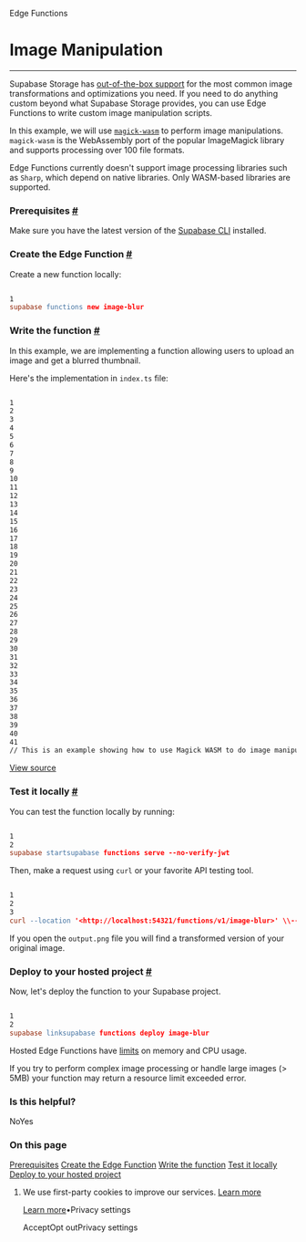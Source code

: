 Edge Functions

# Image Manipulation

* * *

Supabase Storage has [out-of-the-box support](https://supabase.com/docs/guides/storage/serving/image-transformations?queryGroups=language&language=js) for the most common image transformations and optimizations you need.
If you need to do anything custom beyond what Supabase Storage provides, you can use Edge Functions to write custom image manipulation scripts.

In this example, we will use [`magick-wasm`](https://github.com/dlemstra/magick-wasm) to perform image manipulations. `magick-wasm` is the WebAssembly port of the popular ImageMagick library and supports processing over 100 file formats.

Edge Functions currently doesn't support image processing libraries such as `Sharp`, which depend on native libraries. Only WASM-based libraries are supported.

### Prerequisites [\#](https://supabase.com/docs/guides/functions/examples/image-manipulation\#prerequisites)

Make sure you have the latest version of the [Supabase CLI](https://supabase.com/docs/guides/cli#installation) installed.

### Create the Edge Function [\#](https://supabase.com/docs/guides/functions/examples/image-manipulation\#create-the-edge-function)

Create a new function locally:

```flex

1
supabase functions new image-blur
```

### Write the function [\#](https://supabase.com/docs/guides/functions/examples/image-manipulation\#write-the-function)

In this example, we are implementing a function allowing users to upload an image and get a blurred thumbnail.

Here's the implementation in `index.ts` file:

```flex

1
2
3
4
5
6
7
8
9
10
11
12
13
14
15
16
17
18
19
20
21
22
23
24
25
26
27
28
29
30
31
32
33
34
35
36
37
38
39
40
41
// This is an example showing how to use Magick WASM to do image manipulations in Edge Functions.//import {  ImageMagick,  initializeImageMagick,  MagickFormat,} from "npm:@imagemagick/magick-wasm@0.0.30";const wasmBytes = await Deno.readFile(  new URL(    "magick.wasm",    import.meta.resolve("npm:@imagemagick/magick-wasm@0.0.30"),  ),);await initializeImageMagick(  wasmBytes,);Deno.serve(async (req) => {  const formData = await req.formData();  const content = await formData.get("file").bytes();  let result = ImageMagick.read(    content,    (img): Uint8Array => {      // resize the image      img.resize(500, 300);      // add a blur of 60x5      img.blur(60, 5);      return img.write(        (data) => data,      );    },  );  return new Response(    result,    { headers: { "Content-Type": "image/png" } },  );});
```

[View source](https://github.com/supabase/supabase/blob/641940e5464f0f894b0cf5b427a85e1686b9259b/examples/edge-functions/supabase/functions/image-manipulation/index.ts)

### Test it locally [\#](https://supabase.com/docs/guides/functions/examples/image-manipulation\#test-it-locally)

You can test the function locally by running:

```flex

1
2
supabase startsupabase functions serve --no-verify-jwt
```

Then, make a request using `curl` or your favorite API testing tool.

```flex

1
2
3
curl --location '<http://localhost:54321/functions/v1/image-blur>' \\--form 'file=@"/path/to/image.png"'--output '/path/to/output.png'
```

If you open the `output.png` file you will find a transformed version of your original image.

### Deploy to your hosted project [\#](https://supabase.com/docs/guides/functions/examples/image-manipulation\#deploy-to-your-hosted-project)

Now, let's deploy the function to your Supabase project.

```flex

1
2
supabase linksupabase functions deploy image-blur
```

Hosted Edge Functions have [limits](https://supabase.com/docs/guides/functions/limits) on memory and CPU usage.

If you try to perform complex image processing or handle large images (> 5MB) your function may return a resource limit exceeded error.

### Is this helpful?

NoYes

### On this page

[Prerequisites](https://supabase.com/docs/guides/functions/examples/image-manipulation#prerequisites) [Create the Edge Function](https://supabase.com/docs/guides/functions/examples/image-manipulation#create-the-edge-function) [Write the function](https://supabase.com/docs/guides/functions/examples/image-manipulation#write-the-function) [Test it locally](https://supabase.com/docs/guides/functions/examples/image-manipulation#test-it-locally) [Deploy to your hosted project](https://supabase.com/docs/guides/functions/examples/image-manipulation#deploy-to-your-hosted-project)

1. We use first-party cookies to improve our services. [Learn more](https://supabase.com/privacy#8-cookies-and-similar-technologies-used-on-our-european-services)



   [Learn more](https://supabase.com/privacy#8-cookies-and-similar-technologies-used-on-our-european-services)•Privacy settings





   AcceptOpt outPrivacy settings